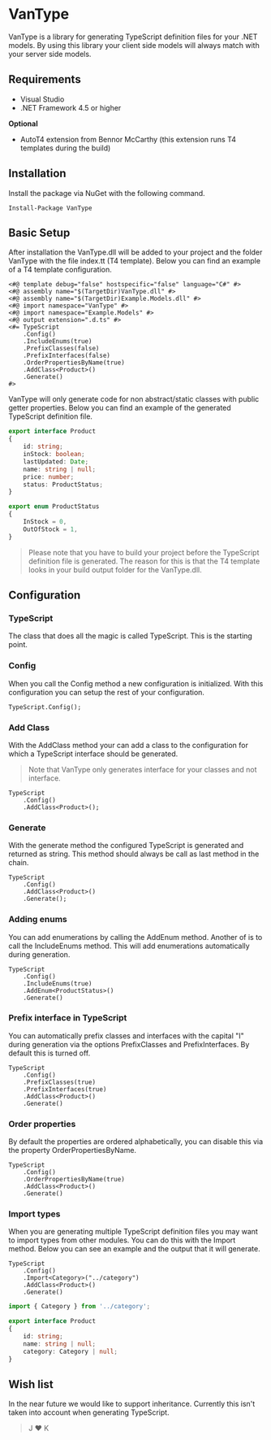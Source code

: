 # VanType
VanType is a library for generating TypeScript definition files for your .NET models. 
By using this library your client side models will always match with your server side models.

## Requirements
- Visual Studio
- .NET Framework 4.5 or higher

**Optional**
- AutoT4 extension from Bennor McCarthy (this extension runs T4 templates during the build)

## Installation
Install the package via NuGet with the following command.

`Install-Package VanType`

## Basic Setup
After installation the VanType.dll will be added to your project and the folder VanType with the file index.tt (T4 template).
Below you can find an example of a T4 template configuration.

```CSharp
<#@ template debug="false" hostspecific="false" language="C#" #>
<#@ assembly name="$(TargetDir)VanType.dll" #>
<#@ assembly name="$(TargetDir)Example.Models.dll" #>
<#@ import namespace="VanType" #>
<#@ import namespace="Example.Models" #>
<#@ output extension=".d.ts" #>
<#= TypeScript
    .Config()
    .IncludeEnums(true)
    .PrefixClasses(false)
    .PrefixInterfaces(false)
    .OrderPropertiesByName(true)
    .AddClass<Product>()
    .Generate()
#>
```

VanType will only generate code for non abstract/static classes with public getter properties.
Below you can find an example of the generated TypeScript definition file.

```TypeScript
export interface Product
{
	id: string;
	inStock: boolean;
	lastUpdated: Date;
	name: string | null;
	price: number;
	status: ProductStatus;
}

export enum ProductStatus
{
	InStock = 0,
	OutOfStock = 1,
}
```

> Please note that you have to build your project before the TypeScript definition file is generated.
> The reason for this is that the T4 template looks in your build output folder for the VanType.dll.

## Configuration

### TypeScript
The class that does all the magic is called TypeScript. This is the starting point.

### Config
When you call the Config method a new configuration is initialized. With this configuration you 
can setup the rest of your configuration.

```CSharp
TypeScript.Config();
```

### Add Class
With the AddClass method your can add a class to the configuration for which a TypeScript interface should be generated.

> Note that VanType only generates interface for your classes and not interface.

```CSharp
TypeScript
    .Config()
    .AddClass<Product>();
```

### Generate
With the generate method the configured TypeScript is generated and returned as string. 
This method should always be call as last method in the chain.

```CSharp
TypeScript
    .Config()
    .AddClass<Product>()
    .Generate();
```

### Adding enums
You can add enumerations by calling the AddEnum method. 
Another of is to call the IncludeEnums method. 
This will add enumerations automatically during generation.

```CSharp
TypeScript
    .Config()
    .IncludeEnums(true)
    .AddEnum<ProductStatus>()
    .Generate()
```

### Prefix interface in TypeScript
You can automatically prefix classes and interfaces with the capital "I" during generation via the options
PrefixClasses and PrefixInterfaces. By default this is turned off.

```CSharp
TypeScript
    .Config()
    .PrefixClasses(true)
    .PrefixInterfaces(true)
    .AddClass<Product>()
    .Generate()
```


### Order properties
By default the properties are ordered alphabetically, 
you can disable this via the property OrderPropertiesByName.

```CSharp
TypeScript
    .Config()
    .OrderPropertiesByName(true)
    .AddClass<Product>()
    .Generate()
```

### Import types
When you are generating multiple TypeScript definition files you may want to import
types from other modules. You can do this with the Import method. Below you can see an 
example and the output that it will generate.

```CSharp
TypeScript
    .Config()
    .Import<Category>("../category")
    .AddClass<Product>()
    .Generate()
```

```TypeScript
import { Category } from '../category';

export interface Product
{
	id: string;
	name: string | null;
	category: Category | null;
}
```


## Wish list
In the near future we would like to support inheritance. 
Currently this isn't taken into account when generating TypeScript.

> J :heart: K